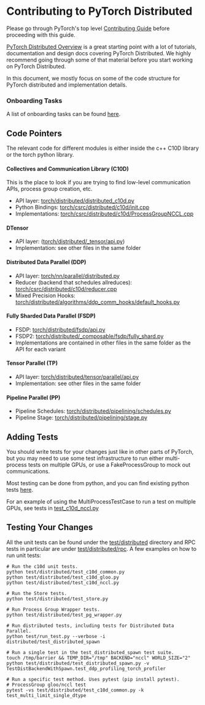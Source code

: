 # Contributing to PyTorch Distributed

Please go through PyTorch's top level [Contributing Guide](../../CONTRIBUTING.md) before proceeding with this guide.

[PyTorch Distributed Overview](https://pytorch.org/tutorials//beginner/dist_overview.html) is a great starting point with a lot of tutorials, documentation and design docs covering PyTorch Distributed. We highly recommend going through some of that material before you start working on PyTorch Distributed.

In this document, we mostly focus on some of the code structure for PyTorch distributed and implementation details.

### Onboarding Tasks

A list of onboarding tasks can be found [here](https://github.com/pytorch/pytorch/issues?q=is%3Aopen%20is%3Aissue%20label%3A%22pt_distributed_rampup%22).


## Code Pointers

The relevant code for different modules is either inside the c++ C10D library or the torch python library.

#### Collectives and Communication Library (C10D)

This is the place to look if you are trying to find low-level communication APIs, process group creation, etc.

- API layer: [torch/distributed/distributed_c10d.py](https://github.com/pytorch/pytorch/blob/main/torch/distributed/distributed_c10d.py)
- Python Bindings: [torch/csrc/distributed/c10d/init.cpp](https://github.com/pytorch/pytorch/blob/main/torch/csrc/distributed/c10d/init.cpp)
- Implementations: [torch/csrc/distributed/c10d/ProcessGroupNCCL.cpp](https://github.com/pytorch/pytorch/blob/main/torch/csrc/distributed/c10d/ProcessGroupNCCL.cpp)

#### DTensor

- API layer: ([torch/distributed/_tensor/api.py](https://github.com/pytorch/pytorch/blob/main/torch/distributed/_tensor/api.py))
- Implementation: see other files in the same folder

#### Distributed Data Parallel (DDP)

- API layer: [torch/nn/parallel/distributed.py](https://github.com/pytorch/pytorch/blob/main/torch/nn/parallel/distributed.py)
- Reducer (backend that schedules allreduces): [torch/csrc/distributed/c10d/reducer.cpp](https://github.com/pytorch/pytorch/blob/main/torch/csrc/distributed/c10d/reducer.cpp)
- Mixed Precision Hooks: [torch/distributed/algorithms/ddp_comm_hooks/default_hooks.py](https://github.com/pytorch/pytorch/blob/main/torch/distributed/algorithms/ddp_comm_hooks/default_hooks.py)
#### Fully Sharded Data Parallel (FSDP)

- FSDP: [torch/distributed/fsdp/api.py](https://github.com/pytorch/pytorch/blob/main/torch/distributed/fsdp/api.py)
- FSDP2: [torch/distributed/_composable/fsdp/fully_shard.py](https://github.com/pytorch/pytorch/blob/main/torch/distributed/_composable/fsdp/fully_shard.py)
- Implementations are contained in other files in the same folder as the API for each variant

#### Tensor Parallel (TP)

- API layer: [torch/distributed/tensor/parallel/api.py](https://github.com/pytorch/pytorch/blob/main/torch/distributed/tensor/parallel/api.py)
- Implementation: see other files in the same folder

#### Pipeline Parallel (PP)

- Pipeline Schedules: [torch/distributed/pipelining/schedules.py](https://github.com/pytorch/pytorch/blob/main/torch/distributed/pipelining/schedules.py)
- Pipeline Stage: [torch/distributed/pipelining/stage.py](https://github.com/pytorch/pytorch/blob/main/torch/distributed/pipelining/stage.py)


## Adding Tests

You should write tests for your changes just like in other parts of PyTorch, but you may need to use some test infrastructure to run either multi-process tests on multiple GPUs, or use a FakeProcessGroup to mock out communications.

Most testing can be done from python, and you can find existing python tests [here](https://github.com/pytorch/pytorch/tree/main/test/distributed).

For an example of using the MultiProcessTestCase to run a test on multiple GPUs, see tests in [test_c10d_nccl.py](https://github.com/pytorch/pytorch/blob/main/test/distributed/test_c10d_nccl.py)

## Testing Your Changes

All the unit tests can be found under the [test/distributed](../../test/distributed) directory and RPC tests in particular are under [test/distributed/rpc](../../test/distributed/rpc). A few examples on how to run unit tests:


```
# Run the c10d unit tests.
python test/distributed/test_c10d_common.py
python test/distributed/test_c10d_gloo.py
python test/distributed/test_c10d_nccl.py

# Run the Store tests.
python test/distributed/test_store.py

# Run Process Group Wrapper tests.
python test/distributed/test_pg_wrapper.py

# Run distributed tests, including tests for Distributed Data Parallel.
python test/run_test.py --verbose -i distributed/test_distributed_spawn

# Run a single test in the test_distributed_spawn test suite.
touch /tmp/barrier && TEMP_DIR="/tmp" BACKEND="nccl" WORLD_SIZE="2" python test/distributed/test_distributed_spawn.py -v TestDistBackendWithSpawn.test_ddp_profiling_torch_profiler

# Run a specific test method. Uses pytest (pip install pytest).
# ProcessGroup gloo/nccl test
pytest -vs test/distributed/test_c10d_common.py -k test_multi_limit_single_dtype
```
